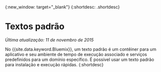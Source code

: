 {:new_window: target="_blank"}
{:shortdesc: .shortdesc}

# Textos padrão
*Última atualização: 11 de novembro de 2015*

No {{site.data.keyword.Bluemix}}, um texto padrão é um contêiner para um aplicativo e seu ambiente de tempo
de execução associado e serviços predefinidos para um domínio específico. É possível usar um texto padrão para instalação e execução rápidas.
{:shortdesc}
